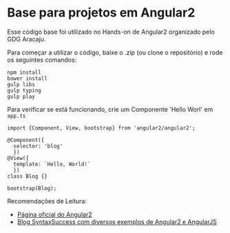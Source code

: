 # Base para projetos em Angular2

Esse código base foi utilizado no Hands-on de Angular2 organizado pelo GDG Aracaju.

Para começar a utilizar o código, baixe o .zip (ou clone o repositório) e rode os seguintes comandos:

```{shell}
npm install
bower install
gulp libs
gulp typing
gulp play
```

Para verificar se está funcionando, crie um Componente 'Hello Worl' em `app.ts`

```{typescript}
import {Component, View, bootstrap} from 'angular2/angular2';

@Component({
  selector: 'blog'
  })
@View({
  template: `Hello, World!`
  })
class Blog {}

bootstrap(Blog);
```

Recomendações de Leitura:
- [Página oficial do Angular2](https://angular.io/)
- [Blog SyntaxSuccess com diversos exemplos de Angular2 e AngularJS](http://www.syntaxsuccess.com/articleList/angular)
